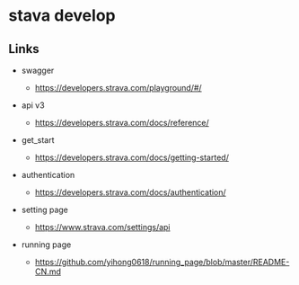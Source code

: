 # stava develop

## Links
- swagger
  - https://developers.strava.com/playground/#/
- api v3
  - https://developers.strava.com/docs/reference/
- get_start
  - https://developers.strava.com/docs/getting-started/ 
- authentication
  - https://developers.strava.com/docs/authentication/
- setting page
  - https://www.strava.com/settings/api


- running page
  - https://github.com/yihong0618/running_page/blob/master/README-CN.md
